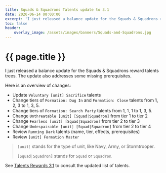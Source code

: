 ```yaml
---
title: Squads & Squadrons Talents update to 3.1
date: 2020-06-14 00:00:00
excerpt: 'I just released a balance update for the Squads & Squadrons reward talents trees. The update also addresses some missing prerequisites.'
toc: false
header:
    overlay_image: /assets/images/banners/Squads-and-Squadrons.jpg
---
```


# {{ page.title }}

I just released a balance update for the Squads & Squadrons reward talents trees.
The update also addresses some missing prerequisites.

Here is an overview of changes:

-   Update `Voluntary [unit] Sacrifice` talents
-   Change tiers of `Formation: Dug In` and `Formation: Close` talents from 1, 2, 3 to 1, 3, 5.
-   Change tiers of `Formation: Search Party` talents from 1, 1, 1 to 1, 3, 5.
-   Change `Unthreatable [unit] [Squad|Squadron]` from tier 1 to tier 2
-   Change `Fearless [unit] [Squad|Squadron]` from tier 2 to tier 3
-   Change `Undespairable [unit] [Squad|Squadron]` from tier 2 to tier 4
-   Review `Running Dark` talents (name, tier, effects, prerequisites)
-   Review `[unit] Formation Master`

> `[unit]` stands for the type of unit, like Navy, Army, or Stormtrooper.
>
> `[Squad|Squadron]` stands for `Squad` or `Squadron`.

See [Talents Rewards 3.1](/rules/ranks-and-rewards/talents) to consult the updated list of talents.
